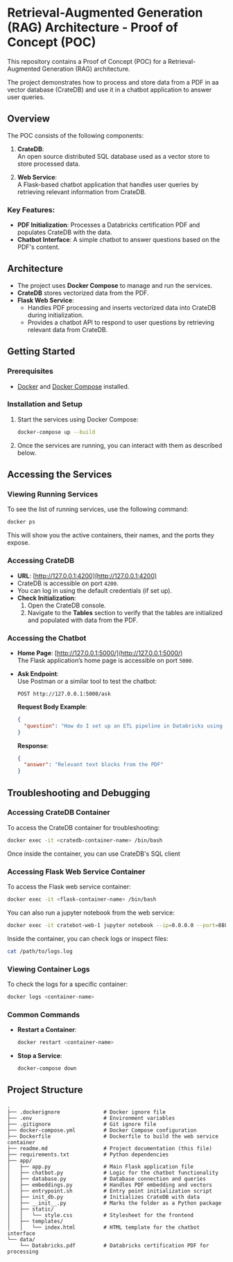 # Retrieval-Augmented Generation (RAG) Architecture - Proof of Concept (POC)

This repository contains a Proof of Concept (POC) for a Retrieval-Augmented Generation (RAG) architecture. 

The project demonstrates how to process and store data from a PDF in aa vector database (CrateDB) and use it in a chatbot application to answer user queries.

## Overview

The POC consists of the following components:

1. **CrateDB**:  
   An open source distributed SQL database used as a vector store to store processed data.
   
2. **Web Service**:  
   A Flask-based chatbot application that handles user queries by retrieving relevant information from CrateDB.

### Key Features:
- **PDF Initialization**: Processes a Databricks certification PDF and populates CrateDB with the data.
- **Chatbot Interface**: A simple chatbot to answer questions based on the PDF's content.

## Architecture

- The project uses **Docker Compose** to manage and run the services.
- **CrateDB** stores vectorized data from the PDF.
- **Flask Web Service**:
  - Handles PDF processing and inserts vectorized data into CrateDB during initialization.
  - Provides a chatbot API to respond to user questions by retrieving relevant data from CrateDB.

## Getting Started

### Prerequisites

- [Docker](https://www.docker.com/) and [Docker Compose](https://docs.docker.com/compose/) installed.

### Installation and Setup 

1. Start the services using Docker Compose:
   ```bash
   docker-compose up --build
   ```

2. Once the services are running, you can interact with them as described below.

## Accessing the Services

### Viewing Running Services

To see the list of running services, use the following command:  
```bash
docker ps
```

This will show you the active containers, their names, and the ports they expose.

### Accessing CrateDB

- **URL**: [http://127.0.0.1:4200](http://127.0.0.1:4200)  
- CrateDB is accessible on port `4200`.  
- You can log in using the default credentials (if set up).  
- **Check Initialization**:
  1. Open the CrateDB console.
  2. Navigate to the **Tables** section to verify that the tables are initialized and populated with data from the PDF.

### Accessing the Chatbot

- **Home Page**: [http://127.0.0.1:5000/](http://127.0.0.1:5000/)  
  The Flask application’s home page is accessible on port `5000`.
  
- **Ask Endpoint**:  
  Use Postman or a similar tool to test the chatbot:
  ```
  POST http://127.0.0.1:5000/ask
  ```

  **Request Body Example**:
  ```json
  {
    "question": "How do I set up an ETL pipeline in Databricks using Delta Lake?"
  }
  ```

  **Response**:
  ```json
  {
    "answer": "Relevant text blocks from the PDF"
  }
  ```

## Troubleshooting and Debugging

### Accessing CrateDB Container

To access the CrateDB container for troubleshooting:
```bash
docker exec -it <cratedb-container-name> /bin/bash
```

Once inside the container, you can use CrateDB's SQL client

### Accessing Flask Web Service Container

To access the Flask web service container:
```bash
docker exec -it <flask-container-name> /bin/bash
```

You can also run a jupyter notebook from the web service: 
```bash
docker exec -it cratebot-web-1 jupyter notebook --ip=0.0.0.0 --port=8888 --no-browser --allow-root
```


Inside the container, you can check logs or inspect files:
```bash
cat /path/to/logs.log
```

### Viewing Container Logs

To check the logs for a specific container:
```bash
docker logs <container-name>
```

### Common Commands

- **Restart a Container**:
  ```bash
  docker restart <container-name>
  ```
- **Stop a Service**:
  ```bash
  docker-compose down
  ```

## Project Structure

```
.
├── .dockerignore              # Docker ignore file
├── .env                       # Environment variables
├── .gitignore                 # Git ignore file
├── docker-compose.yml         # Docker Compose configuration
├── Dockerfile                 # Dockerfile to build the web service container
├── readme.md                  # Project documentation (this file)
├── requirements.txt           # Python dependencies
├── app/
│   ├── app.py                 # Main Flask application file
│   ├── chatbot.py             # Logic for the chatbot functionality
│   ├── database.py            # Database connection and queries
│   ├── embeddings.py          # Handles PDF embedding and vectors
│   ├── entrypoint.sh          # Entry point initialization script 
│   ├── init_db.py             # Initializes CrateDB with data
│   ├── __init__.py            # Marks the folder as a Python package
│   ├── static/
│   │   └── style.css          # Stylesheet for the frontend
│   ├── templates/
│   │   └── index.html         # HTML template for the chatbot interface
└── data/
    └── Databricks.pdf         # Databricks certification PDF for processing

```
